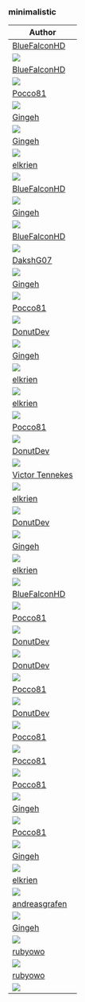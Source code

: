 <h3>minimalistic</h3><table><thead><tr><th>Author</th></tr></thead><tbody><tr><td><a href="https://github.com/BlueFalconHD">BlueFalconHD</a></td></tr><tr><td><img src="hashtags-new.png"/></td></tr><tr><td><a href="https://github.com/BlueFalconHD">BlueFalconHD</a></td></tr><tr><td><img src="list-horizontal.png"/></td></tr><tr><td><a href="https://github.com/Pocco81">Pocco81</a></td></tr><tr><td><img src="black5_unicat.png"/></td></tr><tr><td><a href="https://github.com/Gingeh">Gingeh</a></td></tr><tr><td><img src="sky-cat.png"/></td></tr><tr><td><a href="https://github.com/Gingeh">Gingeh</a></td></tr><tr><td><img src="green-cat.png"/></td></tr><tr><td><a href="https://github.com/elkrien">elkrien</a></td></tr><tr><td><img src="tetris.png"/></td></tr><tr><td><a href="https://github.com/BlueFalconHD">BlueFalconHD</a></td></tr><tr><td><img src="list-aligned-right.png"/></td></tr><tr><td><a href="https://github.com/Gingeh">Gingeh</a></td></tr><tr><td><img src="teal-cat.png"/></td></tr><tr><td><a href="https://github.com/BlueFalconHD">BlueFalconHD</a></td></tr><tr><td><img src="cats.png"/></td></tr><tr><td><a href="https://github.com/DakshG07">DakshG07</a></td></tr><tr><td><img src="gradient-synth-cat.png"/></td></tr><tr><td><a href="https://github.com/Gingeh">Gingeh</a></td></tr><tr><td><img src="yellow-cat.png"/></td></tr><tr><td><a href="https://github.com/Pocco81">Pocco81</a></td></tr><tr><td><img src="blue_unicat.png"/></td></tr><tr><td><a href="https://github.com/DonutDev">DonutDev</a></td></tr><tr><td><img src="peach-cat.png"/></td></tr><tr><td><a href="https://github.com/Gingeh">Gingeh</a></td></tr><tr><td><img src="flamingo-cat.png"/></td></tr><tr><td><a href="https://github.com/elkrien">elkrien</a></td></tr><tr><td><img src="romb.png"/></td></tr><tr><td><a href="https://github.com/elkrien">elkrien</a></td></tr><tr><td><img src="sports.png"/></td></tr><tr><td><a href="https://github.com/Pocco81">Pocco81</a></td></tr><tr><td><img src="flamingo_unicat.png"/></td></tr><tr><td><a href="https://github.com/DonutDev">DonutDev</a></td></tr><tr><td><img src="red-cat.png"/></td></tr><tr><td><a href="https://github.com/VictorTennekes">Victor Tennekes</a></td></tr><tr><td><img src="catppuccin_triangle.png"/></td></tr><tr><td><a href="https://github.com/elkrien">elkrien</a></td></tr><tr><td><img src="buttons.png"/></td></tr><tr><td><a href="https://github.com/DonutDev">DonutDev</a></td></tr><tr><td><img src="dark-cat-rosewater.png"/></td></tr><tr><td><a href="https://github.com/Gingeh">Gingeh</a></td></tr><tr><td><img src="rosewater-cat.png"/></td></tr><tr><td><a href="https://github.com/elkrien">elkrien</a></td></tr><tr><td><img src="hearts.png"/></td></tr><tr><td><a href="https://github.com/BlueFalconHD">BlueFalconHD</a></td></tr><tr><td><img src="list-aligned-left.png"/></td></tr><tr><td><a href="https://github.com/Pocco81">Pocco81</a></td></tr><tr><td><img src="teal_unicat.png"/></td></tr><tr><td><a href="https://github.com/DonutDev">DonutDev</a></td></tr><tr><td><img src="maroon-cat.png"/></td></tr><tr><td><a href="https://github.com/DonutDev">DonutDev</a></td></tr><tr><td><img src="pink-cat.png"/></td></tr><tr><td><a href="https://github.com/Pocco81">Pocco81</a></td></tr><tr><td><img src="unicat.png"/></td></tr><tr><td><a href="https://github.com/DonutDev">DonutDev</a></td></tr><tr><td><img src="dark-cat.png"/></td></tr><tr><td><a href="https://github.com/Pocco81">Pocco81</a></td></tr><tr><td><img src="pink_unicat.png"/></td></tr><tr><td><a href="https://github.com/Pocco81">Pocco81</a></td></tr><tr><td><img src="peach_unicat.png"/></td></tr><tr><td><a href="https://github.com/Pocco81">Pocco81</a></td></tr><tr><td><img src="darker_unicat.png"/></td></tr><tr><td><a href="https://github.com/Gingeh">Gingeh</a></td></tr><tr><td><img src="blue-cat.png"/></td></tr><tr><td><a href="https://github.com/Pocco81">Pocco81</a></td></tr><tr><td><img src="red_unicat.png"/></td></tr><tr><td><a href="https://github.com/Gingeh">Gingeh</a></td></tr><tr><td><img src="magenta-cat.png"/></td></tr><tr><td><a href="https://github.com/elkrien">elkrien</a></td></tr><tr><td><img src="hashtags-black.png"/></td></tr><tr><td><a href="https://github.com/andreasgrafen">andreasgrafen</a></td></tr><tr><td><img src="heart.jpg"/></td></tr><tr><td><a href="https://github.com/Gingeh">Gingeh</a></td></tr><tr><td><img src="lavender-cat.png"/></td></tr><tr><td><a href="https://github.com/rubyowo">rubyowo</a></td></tr><tr><td><img src="mauve-cat.png"/></td></tr><tr><td><a href="https://github.com/rubyowo">rubyowo</a></td></tr><tr><td><img src="mauve_unicat.png"/></td></tr></tbody></table>